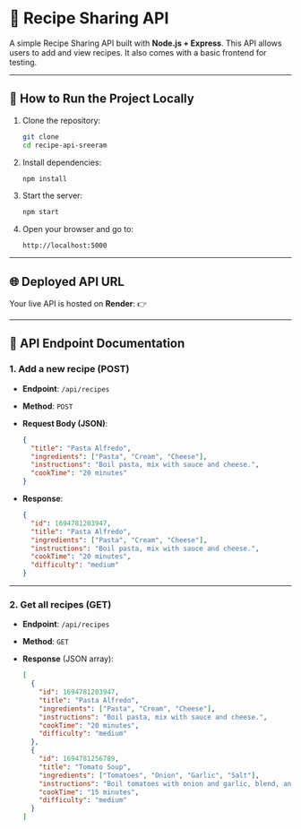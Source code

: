 # 🍲 Recipe Sharing API

A simple Recipe Sharing API built with **Node.js + Express**.
This API allows users to add and view recipes. It also comes with a basic frontend for testing.

---

## 🚀 How to Run the Project Locally

1. Clone the repository:

   ```bash
   git clone 
   cd recipe-api-sreeram
   ```

2. Install dependencies:

   ```bash
   npm install
   ```

3. Start the server:

   ```bash
   npm start
   ```

4. Open your browser and go to:

   ```
   http://localhost:5000
   ```

---

## 🌐 Deployed API URL

Your live API is hosted on **Render**:
👉 []()

---

## 📌 API Endpoint Documentation

### 1. Add a new recipe (POST)

* **Endpoint**: `/api/recipes`
* **Method**: `POST`
* **Request Body (JSON)**:

  ```json
  {
    "title": "Pasta Alfredo",
    "ingredients": ["Pasta", "Cream", "Cheese"],
    "instructions": "Boil pasta, mix with sauce and cheese.",
    "cookTime": "20 minutes"
  }
  ```
* **Response**:

  ```json
  {
    "id": 1694781203947,
    "title": "Pasta Alfredo",
    "ingredients": ["Pasta", "Cream", "Cheese"],
    "instructions": "Boil pasta, mix with sauce and cheese.",
    "cookTime": "20 minutes",
    "difficulty": "medium"
  }
  ```

---

### 2. Get all recipes (GET)

* **Endpoint**: `/api/recipes`
* **Method**: `GET`
* **Response** (JSON array):

  ```json
  [
    {
      "id": 1694781203947,
      "title": "Pasta Alfredo",
      "ingredients": ["Pasta", "Cream", "Cheese"],
      "instructions": "Boil pasta, mix with sauce and cheese.",
      "cookTime": "20 minutes",
      "difficulty": "medium"
    },
    {
      "id": 1694781256789,
      "title": "Tomato Soup",
      "ingredients": ["Tomatoes", "Onion", "Garlic", "Salt"],
      "instructions": "Boil tomatoes with onion and garlic, blend, and season.",
      "cookTime": "15 minutes",
      "difficulty": "medium"
    }
  ]
  ```
